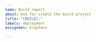 ```yaml
---
name: Build report
about: Use for create the build project
title: "[BUILD]:"
labels: deployment
assignees: Krapfeen

---
```



